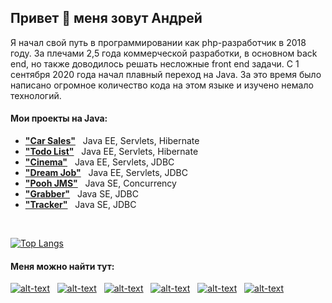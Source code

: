 ## Привет 👋 меня зовут Андрей
<p>Я начал свой путь в программировании как php-разработчик в 2018 году. За плечами 2,5 года коммерческой разработки, в основном back end, но также доводилось решать несложные front end задачи. С 1 сентября 2020 года начал плавный переход на Java. За это время было написано огромное количество кода на этом языке и изучено немало технологий.</p>
<h4>Мои проекты на Java:</h4>
<ul>
  <li><strong><a href="https://github.com/ReyBos/job4j_cars">"Car Sales"</a></strong>&nbsp;&nbsp; Java EE, Servlets, Hibernate</li>
  <li><strong><a href="https://github.com/ReyBos/job4j_todo">"Todo List"</a></strong>&nbsp;&nbsp; Java EE, Servlets, Hibernate</li>
  <li><strong><a href="https://github.com/ReyBos/job4j_cinema">"Cinema"</a></strong>&nbsp;&nbsp; Java EE, Servlets, JDBC</li>
  <li><strong><a href="https://github.com/ReyBos/job4j_dreamjob">"Dream Job"</a></strong>&nbsp;&nbsp; Java EE, Servlets, JDBC</li>
  <li><strong><a href="https://github.com/ReyBos/job4j_pooh">"Pooh JMS"</a></strong>&nbsp;&nbsp; Java SE, Concurrency</li>
  <li><strong><a href="https://github.com/ReyBos/job4j_grabber">"Grabber"</a></strong>&nbsp;&nbsp; Java SE, JDBC</li>
  <li><strong><a href="https://github.com/ReyBos/job4j_tracker">"Tracker"</a></strong>&nbsp;&nbsp; Java SE, JDBC</li>
  <!-- <li><strong><a href=""></a></strong></li> -->
</ul>

<br>

[![Top Langs](https://github-readme-stats.vercel.app/api/top-langs/?username=reybos&hide=css&layout=compact)](https://github.com/anuraghazra/github-readme-stats)

<h4>Меня можно найти тут:</h4>

[![alt-text](https://img.shields.io/badge/-linkedin-283e4a?style=flat&logo=linkedin&logoColor=white)](https://www.linkedin.com/in/reybos/)&nbsp;&nbsp;
[![alt-text](https://img.shields.io/badge/-LeetCode-FFA116?style=flat&logo=LeetCode&logoColor=black)](https://leetcode.com/reybos/)&nbsp;&nbsp;
[![alt-text](https://img.shields.io/badge/-telegram-grey?style=flat&logo=telegram&logoColor=white)](https://t.me/reybos)&nbsp;&nbsp;
[![alt-text](https://img.shields.io/badge/@%20email-005FED?style=flat&logo=mail&logoColor=white)](mailto:andreybosiy@yandex.ru)&nbsp;&nbsp;
[![alt-text](https://img.shields.io/badge/-ВКонтакте-blue?style=flat&logo=vk&logoColor=white  "vk.com")](https://vk.com/reybos)&nbsp;&nbsp;
[![alt-text](https://img.shields.io/badge/-instagram-E4405F?style=flat&logo=instagram&logoColor=white)](https://www.instagram.com/andreybossiy)&nbsp;&nbsp;
